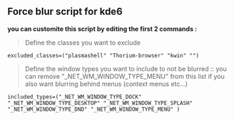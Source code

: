 
## Force blur script for kde6 

**you can customite this script by editing the first 2 commands :**



> Define the classes you want to exclude

    excluded_classes=("plasmashell" "Thorium-browser" "kwin" "")

> Define the window types you want to include to not be blurred  ::  you
> can remove "_NET_WM_WINDOW_TYPE_MENU" from this list if you also want
> blurring behind menus (context menus etc...)

    included_types=("_NET_WM_WINDOW_TYPE_DOCK" "_NET_WM_WINDOW_TYPE_DESKTOP" "_NET_WM_WINDOW_TYPE_SPLASH" "_NET_WM_WINDOW_TYPE_DND" "_NET_WM_WINDOW_TYPE_MENU" )

